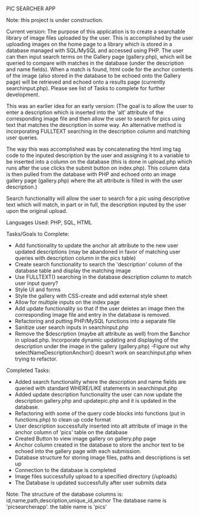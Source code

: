 PIC SEARCHER APP

Note: this project is under construction.

Current version:
The purpose of this application is to create a searchable library of image files uploaded by the user. This is accomplished by the user uploading images on the home page to a library which is stored in a database managed with SQL/MySQL and accessed using PHP.  The user can then input search terms on the Gallery page (gallery.php), which will be queried to compare with matches in the database (under the description and name fields).  When a match is found, html code for the anchor contents of the image (also stored in the database to be echoed onto the Gallery page) will be retrieved and echoed onto a results page (currently searchinput.php).  Please see list of Tasks to complete for further development.

This was an earlier idea for an early version:
(The goal is to allow the user to enter a description which is inserted into the 'alt' attribute of the corresponding image file and then allow the user to search for pics using text that matches the description in some way.  An alternative method is incorporating FULLTEXT searching in the description column and matching user queries.

The way this was accomplished was by concatenating the html img tag code to the inputed description by the user and assigning it to a variable to be inserted into a column on the database (this is done in upload.php which runs after the use clicks the submit button on index.php).  This column data is then pulled from the database with PHP and echoed onto an image gallery page (gallery.php) where the alt attribute is filled in with the user description.)

Search functionality will allow the user to search for a pic using descriptive text which will match, in part or in full, the description inputed by the user upon the original upload.  

Languages Used: PHP, SQL, HTML

Tasks/Goals to Complete:
- Add functionality to update the anchor alt attribute to the new user updated descriptions (may be abandoned in favor of matching user queries with description column in the pics table)
- Create search functionality to search the 'description' column of the database table and display the matching image
- Use FULLTEXT() searching in the database description column to match user input query?
- Style UI and forms
- Style the gallery with CSS-create and add external style sheet
- Allow for multiple inputs on the index page
- Add update functionality so that if the user deletes an image then the corresponding image    file and entry in the database is removed.
- Refactoring and putting PHP/MySQL functions into a separate file
- Sanitize user search inputs in searchinput.php
- Remove the $description (maybe alt attribute as well) from the $anchor in upload.php.  Incorporate dynamic updating and displaying of the description under the image in the gallery (gallery.php)
-Figure out why selectNameDescriptionAnchor() doesn't work on searchinput.php when trying to refactor.

Completed Tasks:
- Added search functionality where the description and name fields are queried with standard WHERE/LIKE statements in searchinput.php
- Added update description functionality the user can now update the description gallery.php and updatepic.php and it is updated in the database.
- Refactoring with some of the query code blocks into functions (put in functions.php) to clean up code format
- User description successfully inserted into alt attribute of image in the anchor column of 'pics' table on the database
- Created Button to view image gallery on gallery.php page
- Anchor column created in the database to store the anchor text to be echoed into the gallery page with each submission.  
- Database structure for storing image files, paths and descriptions is set up
- Connection to the database is completed
- Image files successfully upload to a specified directory (/uploads)
- The Database is updated successfully after user submits data

Note: The structure of the database columns is: id,name,path,description,unique_id,anchor
The database name is 'picsearcherapp'.  the table name is 'pics'
